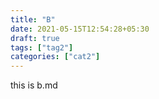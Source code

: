 ```yaml
---
title: "B"
date: 2021-05-15T12:54:28+05:30
draft: true
tags: ["tag2"]
categories: ["cat2"]
---
```


this is b.md